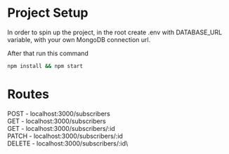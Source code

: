 # Project Setup

In order to spin up the project, in the root create .env with DATABASE_URL variable, with your own MongoDB connection url.

After that run this command

```bash
npm install && npm start
```

# Routes

POST - localhost:3000/subscribers\
GET  - localhost:3000/subscribers\
GET  - localhost:3000/subscribers/:id\
PATCH - localhost:3000/subscribers/:id\
DELETE - localhost:3000/subscribers/:id\
